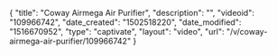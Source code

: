 {
    "title": "Coway Airmega Air Purifier",
    "description": "",
    "videoid": "109966742",
    "date_created": "1502518220",
    "date_modified": "1516670952",
    "type": "captivate",
    "layout": "video",
    "url": "\/v\/coway-airmega-air-purifier\/109966742"
}